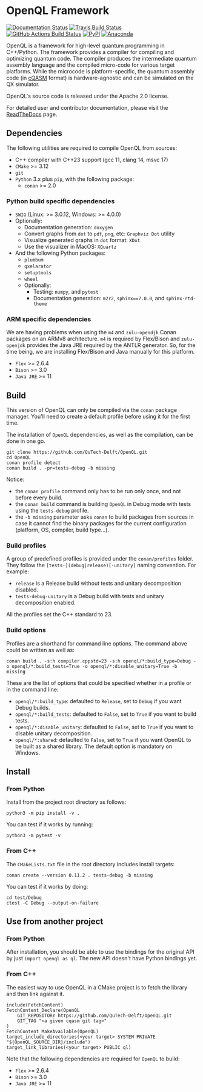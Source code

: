# OpenQL Framework #

[![Documentation Status](https://readthedocs.org/projects/openql/badge/?version=latest)](https://openql.readthedocs.io/en/latest/?badge=latest)
[![Travis Build Status](https://travis-ci.com/QuTech-Delft/OpenQL.svg?branch=develop)](https://travis-ci.com/QuTech-Delft/OpenQL)
[![GitHub Actions Build Status](https://github.com/QuTech-Delft/OpenQL/workflows/Test/badge.svg)](https://github.com/qutech-delft/OpenQL/actions)
[![PyPI](https://badgen.net/pypi/v/qutechopenql)](https://pypi.org/project/qutechopenql/)
[![Anaconda](https://anaconda.org/qutech/openql/badges/version.svg)](https://anaconda.org/qutech/openql/)

OpenQL is a framework for high-level quantum programming in C++/Python. The
framework provides a compiler for compiling and optimizing quantum code. The
compiler produces the intermediate quantum assembly language and the compiled
micro-code for various target platforms. While the microcode is
platform-specific, the quantum assembly code
(in [cQASM](https://libqasm.readthedocs.io/) format) is hardware-agnostic and
can be simulated on the QX simulator.

OpenQL's source code is released under the Apache 2.0 license.

For detailed user and contributor documentation, please visit the
[ReadTheDocs](https://openql.readthedocs.io) page.

## Dependencies

The following utilities are required to compile OpenQL from sources:

- C++ compiler with C++23 support (gcc 11, clang 14, msvc 17)
- `CMake` >= 3.12
- `git`
- `Python` 3.x plus `pip`, with the following package:
  - `conan` >= 2.0
 
### Python build specific dependencies

- `SWIG` (Linux: >= 3.0.12, Windows: >= 4.0.0)
- Optionally:
  - Documentation generation: `doxygen`
  - Convert graphs from `dot` to `pdf`, `png`, etc: `Graphviz Dot` utility
  - Visualize generated graphs in `dot` format: `XDot`
  - Use the visualizer in MacOS: `XQuartz`
- And the following Python packages:
  - `plumbum`
  - `qxelarator`
  - `setuptools`
  - `wheel`
  - Optionally:
    - Testing: `numpy`, and `pytest`
    - Documentation generation: `m2r2`, `sphinx==7.0.0`, and `sphinx-rtd-theme`

### ARM specific dependencies

We are having problems when using the `m4` and `zulu-opendjk` Conan packages on an ARMv8 architecture.
`m4` is required by Flex/Bison and `zulu-openjdk` provides the Java JRE required by the ANTLR generator.
So, for the time being, we are installing Flex/Bison and Java manually for this platform.

- `Flex` >= 2.6.4
- `Bison` >= 3.0
- `Java JRE` >= 11

## Build

This version of OpenQL can only be compiled via the `conan` package manager.
You'll need to create a default profile before using it for the first time.

The installation of `OpenQL` dependencies, as well as the compilation, can be done in one go.

```
git clone https://github.com/QuTech-Delft/OpenQL.git
cd OpenQL
conan profile detect
conan build . -pr=tests-debug -b missing
```

Notice:
- the `conan profile` command only has to be run only once, and not before every build.
- the `conan build` command is building `OpenQL` in Debug mode with tests using the `tests-debug` profile.
- the `-b missing` parameter asks `conan` to build packages from sources
  in case it cannot find the binary packages for the current configuration (platform, OS, compiler, build type...).

### Build profiles

A group of predefined profiles is provided under the `conan/profiles` folder.
They follow the `[tests-](debug|release)[-unitary]` naming convention. For example:
- `release` is a Release build without tests and unitary decomposition disabled.
- `tests-debug-unitary` is a Debug build with tests and unitary decomposition enabled.

All the profiles set the C++ standard to 23.

### Build options

Profiles are a shorthand for command line options. The command above could be written as well as:

```
conan build . -s:h compiler.cppstd=23 -s:h openql/*:build_type=Debug -o openql/*:build_tests=True -o openql/*:disable_unitary=True -b missing
```

These are the list of options that could be specified whether in a profile or in the command line:

- `openql/*:build_type`: defaulted to `Release`, set to `Debug` if you want Debug builds.
- `openql/*:build_tests`: defaulted to `False`, set to `True` if you want to build tests.
- `openql/*:disable_unitary`: defaulted to `False`, set to `True` if you want to disable unitary decomposition.
- `openql/*:shared`: defaulted to `False`, set to `True` if you want OpenQL to be built as a shared library.
The default option is mandatory on Windows.

## Install

### From Python

Install from the project root directory as follows:

```
python3 -m pip install -v .
```

You can test if it works by running:

```
python3 -m pytest -v
```

### From C++

The `CMakeLists.txt` file in the root directory includes install targets:

```
conan create --version 0.11.2 . tests-debug -b missing
```

You can test if it works by doing:

```
cd test/Debug
ctest -C Debug --output-on-failure
```

## Use from another project

### From Python

After installation, you should be able to use the bindings for the original API by just `import openql as ql`.
The new API doesn't have Python bindings yet.

### From C++

The easiest way to use OpenQL in a CMake project is to fetch the library and then link against it.

```
include(FetchContent)
FetchContent_Declare(OpenQL
    GIT_REPOSITORY https://github.com/QuTech-Delft/OpenQL.git
    GIT_TAG "<a given cqasm git tag>"
)
FetchContent_MakeAvailable(OpenQL)
target_include_directories(<your target> SYSTEM PRIVATE "${OpenQL_SOURCE_DIR}/include")
target_link_libraries(<your target> PUBLIC ql)
```

Note that the following dependencies are required for `OpenQL` to build:

- `Flex` >= 2.6.4
- `Bison` >= 3.0
- `Java JRE` >= 11
 
